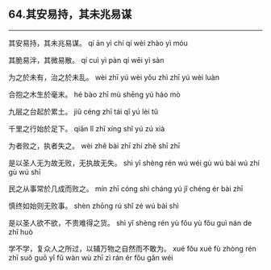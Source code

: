## 64.其安易持，其未兆易谋
---


<ruby><rbc><rb> 其安易持，其未兆易谋。 </rb></rbc>
  <rtc><rt>qí ān yì chí qí wèi zhào yì móu</rt></rtc>
</ruby>

<ruby><rbc><rb> 其脆易泮，其微易散。 </rb></rbc>
  <rtc><rt>qí cuì yì pàn qí wēi yì sàn</rt></rtc>
</ruby>

<ruby><rbc><rb> 为之於未有，治之於未乱。 </rb></rbc>
  <rtc><rt>wèi zhī yú wèi yǒu zhì zhī yú wèi luàn</rt></rtc>
</ruby>

<ruby><rbc><rb> 合抱之木生於毫末。 </rb></rbc>
  <rtc><rt>hé bào zhī mù shēng yú háo mò</rt></rtc>
</ruby>

<ruby><rbc><rb> 九层之台起於累土。 </rb></rbc>
  <rtc><rt>jiǔ céng zhī tái qǐ yú lèi tǔ</rt></rtc>
</ruby>

<ruby><rbc><rb> 千里之行始於足下。 </rb></rbc>
  <rtc><rt>qiān lǐ zhī xíng shǐ yú zú xià</rt></rtc>
</ruby>

<ruby><rbc><rb> 为者败之，执者失之。 </rb></rbc>
  <rtc><rt>wèi zhě bài zhī zhí zhě shī zhī</rt></rtc>
</ruby>

<ruby><rbc><rb> 是以圣人无为故无败，无执故无失。 </rb></rbc>
  <rtc><rt>shì yǐ shèng rén wú wéi gù wú bài wú zhí gù wú shī</rt></rtc>
</ruby>

<ruby><rbc><rb> 民之从事常於几成而败之。 </rb></rbc>
  <rtc><rt>mín zhī cóng shì cháng yú jǐ chéng ér bài zhī</rt></rtc>
</ruby>

<ruby><rbc><rb> 慎终如始则无败事。 </rb></rbc>
  <rtc><rt>shèn zhōng rú shǐ zé wú bài shì</rt></rtc>
</ruby>

<ruby><rbc><rb> 是以圣人欲不欲，不贵难得之货。 </rb></rbc>
  <rtc><rt>shì yǐ shèng rén yù fǒu yù fǒu guì nán de zhī huò</rt></rtc>
</ruby>

<ruby><rbc><rb> 学不学，复众人之所过，以辅万物之自然而不敢为。 </rb></rbc>
  <rtc><rt>xué fǒu xué fù zhòng rén zhī suǒ guō yǐ fǔ wàn wù zhī zì rán ér fǒu gǎn wéi</rt></rtc>
</ruby>

<ruby><rbc><rb>   </rb></rbc>
  <rtc><rt> </rt></rtc>
</ruby>

